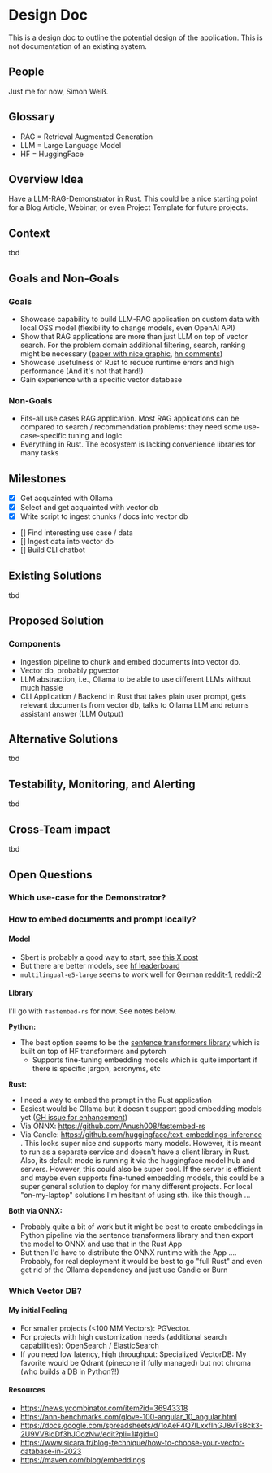# Design Doc

This is a design doc to outline the potential design of the application. This is
not documentation of an existing system.

## People

Just me for now, Simon Weiß.

## Glossary

- RAG = Retrieval Augmented Generation
- LLM = Large Language Model
- HF = HuggingFace

## Overview Idea

Have a LLM-RAG-Demonstrator in Rust. This could be a nice starting point for a
Blog Article, Webinar, or even Project Template for future projects.

## Context

tbd

## Goals and Non-Goals

### Goals

- Showcase capability to build LLM-RAG application on custom data with local OSS
  model (flexibility to change models, even OpenAI API)
- Show that RAG applications are more than just LLM on top of vector search. For
  the problem domain additional filtering, search, ranking might be necessary
  ([paper with nice graphic](https://arxiv.org/abs/2312.10997v1),
  [hn comments](https://news.ycombinator.com/item?id=39000241&utm_source=pocket_saves))
- Showcase usefulness of Rust to reduce runtime errors and high performance (And
  it's not that hard!)
- Gain experience with a specific vector database

### Non-Goals

- Fits-all use cases RAG application. Most RAG applications can be compared to
  search / recommendation problems: they need some use-case-specific tuning and
  logic
- Everything in Rust. The ecosystem is lacking convenience libraries for many
  tasks

## Milestones

- [x] Get acquainted with Ollama
- [x] Select and get acquainted with vector db
- [x] Write script to ingest chunks / docs into vector db
- [] Find interesting use case / data
- [] Ingest data into vector db
- [] Build CLI chatbot

## Existing Solutions

tbd

## Proposed Solution

### Components

- Ingestion pipeline to chunk and embed documents into vector db.
- Vector db, probably pgvector
- LLM abstraction, i.e., Ollama to be able to use different LLMs without much
  hassle
- CLI Application / Backend in Rust that takes plain user prompt, gets relevant
  documents from vector db, talks to Ollama LLM and returns assistant answer
  (LLM Output)

## Alternative Solutions

tbd

## Testability, Monitoring, and Alerting

tbd

## Cross-Team impact

tbd

## Open Questions

### Which use-case for the Demonstrator?

### How to embed documents and prompt locally?

#### Model

- Sbert is probably a good way to start, see
  [this X post](https://x.com/cwolferesearch/status/1747689404062126246?s=20)
- But there are better models, see
  [hf leaderboard](https://huggingface.co/spaces/mteb/leaderboard)
- `multilingual-e5-large` seems to work well for German
  [reddit-1](https://www.reddit.com/r/LocalLLaMA/comments/18fsty1/comment/kcxj4bm/?utm_source=share&utm_medium=web2x&context=3),
  [reddit-2](https://www.reddit.com/r/LocalLLaMA/comments/17p18m9/rag_embeddings/)

#### Library

I'll go with `fastembed-rs` for now. See notes below.

**Python:**

- The best option seems to be the
  [sentence transformers library](https://www.sbert.net/index.html) which is
  built on top of HF transformers and pytorch
  - Supports fine-tuning embedding models which is quite important if there is
    specific jargon, acronyms, etc

**Rust:**

- I need a way to embed the prompt in the Rust application
- Easiest would be Ollama but it doesn't support good embedding models yet
  ([GH issue for enhancement](https://github.com/jmorganca/ollama/issues/327))
- Via ONNX: https://github.com/Anush008/fastembed-rs
- Via Candle: https://github.com/huggingface/text-embeddings-inference . This
  looks super nice and supports many models. However, it is meant to run as a
  separate service and doesn't have a client library in Rust. Also, its default
  mode is running it via the huggingface model hub and servers. However, this
  could also be super cool. If the server is efficient and maybe even supports
  fine-tuned embedding models, this could be a super general solution to deploy
  for many different projects. For local "on-my-laptop" solutions I'm hesitant
  of using sth. like this though ...

**Both via ONNX:**

- Probably quite a bit of work but it might be best to create embeddings in
  Python pipeline via the sentence transformers library and then export the
  model to ONNX and use that in the Rust App
- But then I'd have to distribute the ONNX runtime with the App .... Probably,
  for real deployment it would be best to go "full Rust" and even get rid of the
  Ollama dependency and just use Candle or Burn

### Which Vector DB?

#### My initial Feeling

- For smaller projects (<100 MM Vectors): PGVector.
- For projects with high customization needs (additional search capabilities):
  OpenSearch / ElasticSearch
- If you need low latency, high throughput: Specialized VectorDB: My favorite
  would be Qdrant (pinecone if fully managed) but not chroma (who builds a DB in
  Python?!)

#### Resources

- https://news.ycombinator.com/item?id=36943318
- https://ann-benchmarks.com/glove-100-angular_10_angular.html
- https://docs.google.com/spreadsheets/d/1oAeF4Q7ILxxfInGJ8vTsBck3-2U9VV8idDf3hJOozNw/edit?pli=1#gid=0
- https://www.sicara.fr/blog-technique/how-to-choose-your-vector-database-in-2023
- https://maven.com/blog/embeddings
